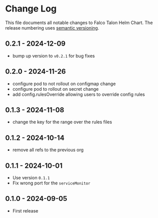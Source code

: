 # Change Log

This file documents all notable changes to Falco Talon Helm Chart. The release
numbering uses [semantic versioning](http://semver.org).

## 0.2.1 - 2024-12-09

- bump up version to `v0.2.1` for bug fixes

## 0.2.0 - 2024-11-26
- configure pod to not rollout on configmap change
- configure pod to rollout on secret change
- add config.rulesOverride allowing users to override config rules

## 0.1.3 - 2024-11-08

- change the key for the range over the rules files

## 0.1.2 - 2024-10-14

- remove all refs to the previous org

## 0.1.1 - 2024-10-01

- Use version `0.1.1`
- Fix wrong port for the `serviceMonitor`

## 0.1.0 - 2024-09-05

- First release